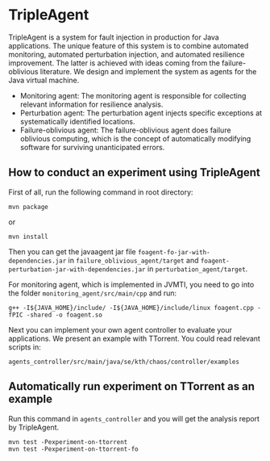 # TripleAgent

TripleAgent is a system for fault injection in production for Java applications. The unique feature of this system is to combine automated monitoring, automated perturbation injection, and automated resilience improvement. The latter is achieved with ideas coming from the failure-oblivious literature. We design and implement the system as agents for the Java virtual machine.

- Monitoring agent: The monitoring agent is responsible for collecting relevant information for resilience analysis.
- Perturbation agent: The perturbation agent injects specific exceptions at systematically identified locations.
- Failure-oblivious agent: The failure-oblivious agent does failure oblivious computing, which is the concept of automatically modifying software for surviving unanticipated errors.

## How to conduct an experiment using TripleAgent

First of all, run the following command in root directory:

```
mvn package
```

or

```
mvn install
```

Then you can get the javaagent jar file `foagent-fo-jar-with-dependencies.jar` in `failure_oblivious_agent/target` and `foagent-perturbation-jar-with-dependencies.jar` in `perturbation_agent/target`.

For monitoring agent, which is implemented in JVMTI, you need to go into the folder `monitoring_agent/src/main/cpp` and run:

```
g++ -I${JAVA_HOME}/include/ -I${JAVA_HOME}/include/linux foagent.cpp -fPIC -shared -o foagent.so
```

Next you can implement your own agent controller to evaluate your applications. We present an example with TTorrent. You could read relevant scripts in:

```
agents_controller/src/main/java/se/kth/chaos/controller/examples
```

## Automatically run experiment on TTorrent as an example

Run this command in `agents_controller` and you will get the analysis report by TripleAgent.

```
mvn test -Pexperiment-on-ttorrent
mvn test -Pexperiment-on-ttorrent-fo
```
